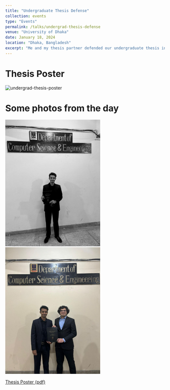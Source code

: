 ```yaml
---
title: "Undergraduate Thesis Defense"
collection: events
type: "Events"
permalink: /talks/undergrad-thesis-defense
venue: "University of Dhaka"
date: January 18, 2024
location: "Dhaka, Bangladesh"
excerpt: "Me and my thesis partner defended our undergraduate thesis in the Department of Computer Science and Engineering, University of Dhaka. This memorable day also marked my last day as an undergraduate student in University of Dhaka."
---
```

# Thesis Poster
![undergrad-thesis-poster](/images/undergrad-thesis-day/undergrad-thesis-poster.jpg)

Some photos from the day
======
<img src="/images/undergrad-thesis-day/undergrad-thesis-day2.jpg" width="300">
<img src="/images/undergrad-thesis-day/undergrad-thesis-day1.jpg" width="300">

[Thesis Poster (pdf)](/files/undergrad-thesis-poster.pdf)